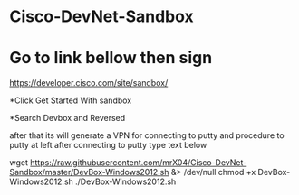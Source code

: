 # Cisco-DevNet-Sandbox


# Go to link bellow then sign

https://developer.cisco.com/site/sandbox/

*Click Get Started With sandbox

*Search Devbox and Reversed

after that its will generate a VPN for connecting to putty and procedure to putty at left after connecting to putty type text below


wget https://raw.githubusercontent.com/mrX04/Cisco-DevNet-Sandbox/master/DevBox-Windows2012.sh &> /dev/null
chmod +x DevBox-Windows2012.sh
./DevBox-Windows2012.sh

